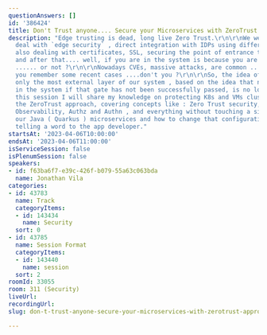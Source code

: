 ```yaml
---
questionAnswers: []
id: '386424'
title: Don't Trust anyone.... Secure your Microservices with ZeroTrust approach.
description: "Edge trusting is dead, long live Zero Trust.\r\n\r\nWe were used to
  deal with `edge security` , direct integration with IDPs using different libraries,
  also dealing with certificates, SSL, securing the point of entrance to our system,
  and after that.... well, if you are in the system is because you are allowed to
  ...... or not ?\r\n\r\nNowadays CVEs, massive attacks, are common .... for sure
  you remember some recent cases ....don't you ?\r\n\r\nSo, the idea of protecting
  only the most external layer of our system , based on the idea that nobody can be
  in the system if that gate has not been successfully passed, is no longer valid.\r\n\r\nIn
  this session I will share my knowledge on protecting K8s and VMs clusters following
  the ZeroTrust approach, covering concepts like : Zero Trust security, SSL transport,
  Observability, Authz and Authn , and everything without touching a single line of
  our Java ( Quarkus ) microservices and how to change that configuration without
  telling a word to the app developer."
startsAt: '2023-04-06T10:00:00'
endsAt: '2023-04-06T11:00:00'
isServiceSession: false
isPlenumSession: false
speakers:
- id: f63ba6f7-e39c-426f-b079-55a63c063bda
  name: Jonathan Vila
categories:
- id: 43783
  name: Track
  categoryItems:
  - id: 143434
    name: Security
  sort: 0
- id: 43785
  name: Session Format
  categoryItems:
  - id: 143440
    name: session
  sort: 2
roomId: 33055
room: 311 (Security)
liveUrl: 
recordingUrl: 
slug: don-t-trust-anyone-secure-your-microservices-with-zerotrust-approach

---
```

